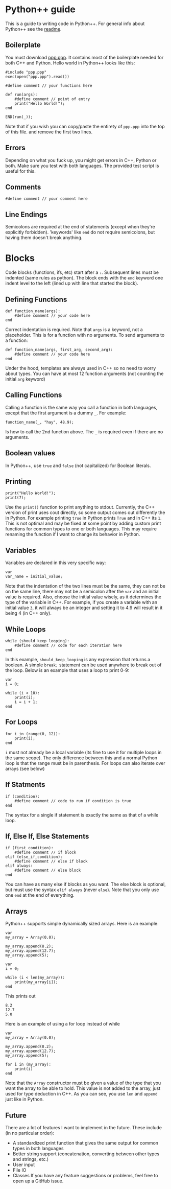 # Python++ guide

This is a guide to writing code in Python++. For general info about Python++ see the [readme](readme.md).

## Boilerplate

You must download [ppp.ppp](ppp.ppp). It contains most of the boilerplate needed for both C++ and Python. Hello world in Python++ looks like this:
```
#include "ppp.ppp"
exec(open("ppp.ppp").read())

#define comment // your functions here

def run(args):
	#define comment // point of entry
	print("Hello World!");
end

END(run(_));
```
Note that if you wish you can copy/paste the entirety of `ppp.ppp` into the top of this file. and remove the first two lines.

## Errors
Depending on what you fuck up, you might get errors in C++, Python or both. Make sure you test with both languages. The provided test script is useful for this.

## Comments
```
#define comment // your comment here
```

## Line Endings
Semicolons are required at the end of statements (except when they're explicitly forbidden). 'keywords' like `end` do not require semicolons, but having them doesn't break anything.

# Blocks
Code blocks (functions, ifs, etc) start after a `:`. Subsequent lines must be indented (same rules as python). The block ends with the `end` keyword one indent level to the left (lined up with line that started the block).

## Defining Functions
```
def function_name(args):
	#define comment // your code here
end
```
Correct indentation is required. Note that `args` is a keyword, not a placeholder. This is for a function with no arguments. To send arguments to a function:
```
def function_name(args, first_arg, second_arg):
	#define comment // your code here
end
```
Under the hood, templates are always used in C++ so no need to worry about types. You can have at most 12 function arguments (not counting the initial `arg` keyword)

## Calling Functions
Calling a function is the same way you call a function in both languages, except that the first argument is a dummy `_`. For example:
```
function_name(_, "hay", 48.9);
```
Is how to call the 2nd function above. The `_` is required even if there are no arguments.

## Boolean values
In Python++, use `true` and `false` (not capitalized) for Boolean literals.

## Printing
```
print("Hello World!");
print(7);
```
Use the `print()` function to print anything to stdout. Currently, the C++ version of print uses cout directly, so some output comes out differently the in Python. For example printing `true` in Python prints `True` and in C++ its `1`. This is not optimal and may be fixed at some point by adding custom print functions for common types to one or both languages. This may require renaming the function if I want to change its behavior in Python.

## Variables
Variables are declared in this very specific way:
```
var
var_name = initial_value;
```
Note that the indentation of the two lines must be the same, they can not be on the same line, there may not be a semicolon after the `var` and an initial value is required. Also, choose the initial value wisely, as it determines the type of the variable in C++. For example, if you create a variable with an initial value `3`, it will always be an integer and setting it to 4.9 will result in it being 4 (in C++ only).

## While Loops
```
while (should_keep_looping):
	#define comment // code for each iteration here
end
```
In this example, `should_keep_looping` is any expression that returns a boolean. A simple `break;` statement can be used anywhere to break out of the loop. Below is an example that uses a loop to print 0-9:
```
var
i = 0;

while (i < 10):
	print(i);
	i = i + 1;
end
```

## For Loops
```
for i in (range(0, 12)):
	print(i);
end
```
`i` must not already be a local variable (its fine to use it for multiple loops in the same scope). The only difference between this and a normal Python loop is that the range must be in parenthesis. For loops can also iterate over arrays (see below)

## If Statments
```
if (condition):
	#define comment // code to run if condition is true
end
```
The syntax for a single if statement is exactly the same as that of a while loop.

## If, Else If, Else Statements
```
if (first_condition):
	#define comment // if block
elif (else_if_condition):
	#define comment // else if block
elif always:
	#define comment // else block 
end
```
You can have as many else if blocks as you want. The else block is optional, but must use the syntax `elif always` (never `else`). Note that you only use one `end` at the end of everything.

## Arrays
Python++ supports simple dynamically sized arrays. Here is an example:
```
var
my_array = Array(0.0);

my_array.append(8.2);
my_array.append(12.7);
my_array.append(5);

var
i = 0;

while (i < len(my_array)):
	print(my_array[i]);
end
```
This prints out
```
8.2
12.7
5.0
```
Here is an example of using a for loop instead of while
```
var
my_array = Array(0.0);

my_array.append(8.2);
my_array.append(12.7);
my_array.append(5);

for i in (my_array):
	print(i)
end
```
Note that the `Array` constructor must be given a value of the type that you want the array to be able to hold. This value is not added to the array, just used for type deduction in C++. As you can see, you use `len` and `append` just like in Python.

## Future
There are a lot of features I want to implement in the future. These include (in no particular order):
* A standardized print function that gives the same output for common types in both languages
* Better string support (concatenation, converting between other types and strings, etc.)
* User input
* File IO
* Classes
If you have any feature suggestions or problems, feel free to open up a GitHub issue.

